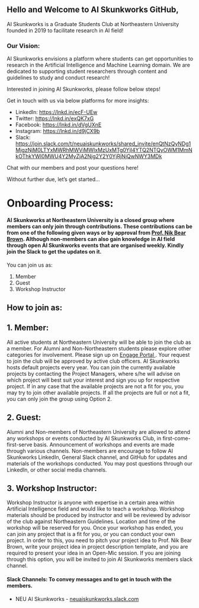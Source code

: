 ## Hello and Welcome to AI Skunkworks GitHub,

AI Skunkworks is a Graduate Students Club at Northeastern University founded in 2019 to facilitate research in AI field!

### Our Vision:
AI Skunkworks envisions a platform where students can get opportunities to research in the Artificial Intelligence and Machine Learning domain. We are dedicated to supporting student researchers through content and guidelines to study and conduct research!


Interested in joining AI Skunkworks, please follow below steps! 

Get in touch with us via below platforms for more insights:

- LinkedIn: https://lnkd.in/ecF-UEw
- Twitter: https://lnkd.in/exQK7xG
- Facebook: https://lnkd.in/dVgUXnE
- Instagram: https://lnkd.in/d9jCX9b
- Slack: https://join.slack.com/t/neuaiskunkworks/shared_invite/enQtNzQyNDg1MjgzNjM0LTYxMWRhMWViMWIxMzUxMTg0YjI4YTQ2NTQyOWM1MmNkOThkYWI0MWU4Y2MyZjA2Njg2Y2Y0YjRjNjQwNWY3MDk 

Chat with our members and post your questions here!
 
Without further due, let’s get started… 

# Onboarding Process:

#### AI Skunkworks at Northeastern University is a closed group where members can only join through contributions. These contributions can be from one of the following given ways or by approval from <a href="https://github.com/nikbearbrown/">Prof. Nik Bear Brown</a>. Although non-members can also gain knowledge in AI field through open AI Skunkworks events that are organised weekly. Kindly join the Slack to get the updates on it.

You can join us as:
1. Member 
2. Guest
3. Workshop Instructor


## How to join as:

## 1. Member:
All active students at Northeastern University will be able to join the club as a member. For Alumni and Non-Northeastern students please explore other categories for involvement.
Please sign up on <a href="https://lnkd.in/dSybeeY"> Engage Portal </a>. 
Your request to join the club will be approved by active club officers. 
AI Skunkworks hosts default projects every year. You can join the currently available projects by contacting the Project Managers, where s/he will advise on which project will best suit your interest and sign you up for respective project. If in any case that the available  projects are not a fit for you, you may try to join other available projects. If all the projects are full or not a fit, you can only join the group using Option 2.

## 2. Guest:

Alumni and Non-members of Northeastern University are allowed to attend any workshops or events conducted by AI Skunkworks Club, in first-come-first-serve basis. Announcement of workshops and events are made through various channels. Non-members are encourage to follow AI Skunkworks LinkedIn, General Slack channel, and GitHub for updates and materials of the workshops conducted. You may post questions through our LinkedIn, or other social media channels.


## 3. Workshop Instructor: 

Workshop Instructor is anyone with expertise in a certain area within Artificial Intelligence field and would like to teach a workshop. Workshop materials should be produced by instructor and will be reviewed by advisor of the club against Northeastern Guidelines. Location and time of the workshop will be reserved for you. 
Once your workshop has ended, you can join any project that is a fit for you, or you can conduct your own project. In order to this, you need to pitch your project idea to Prof. Nik Bear Brown, write your project idea in project description template, and you are required to present your idea in an Open-Mic session. If you are joining through this option, you will be invited to join AI Skunkworks members slack channel.

#### Slack Channels: To convey messages and to get in touch with the members.
- NEU AI Skunkworks - <a href="https://neuaiskunkworks.slack.com/">neuaiskunkworks.slack.com</a>


